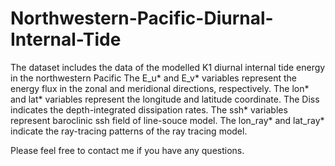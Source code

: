 # Northwestern-Pacific-Diurnal-Internal-Tide
The dataset includes the data of the modelled K1 diurnal internal tide energy in the northwestern Pacific
The E_u* and E_v* variables represent the energy flux in the zonal and meridional directions, respectively.
The lon* and lat* variables represent the longitude and latitude coordinate.
The Diss indicates the depth-integrated dissipation rates.
The ssh* variables represent baroclinic ssh field of line-souce model.
The lon_ray* and lat_ray* indicate the ray-tracing patterns of the ray tracing model.

Please feel free to contact me if you have any questions.
